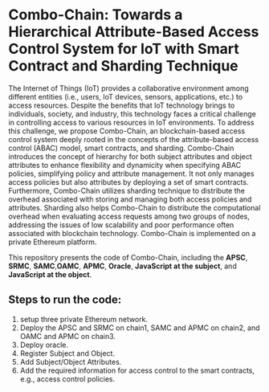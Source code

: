 # Combo-Chain: Towards a Hierarchical Attribute-Based Access Control System for IoT with Smart Contract and Sharding Technique

The Internet of Things (IoT) provides a collaborative environment among different entities (i.e., users, IoT devices, sensors, applications, etc.) to access resources. Despite the benefits that IoT technology brings to individuals, society, and industry, this technology faces a critical challenge in controlling access to various resources in IoT environments. To address this challenge, we propose Combo-Chain, an blockchain-based access control system deeply rooted in the concepts of the attribute-based access control (ABAC) model, smart contracts, and sharding. Combo-Chain introduces the concept of hierarchy for both subject attributes and object attributes to enhance flexibility and dynamicity when specifying ABAC policies, simplifying policy and attribute management. It not only manages access policies but also attributes by deploying a set of smart contracts. Furthermore, Combo-Chain utilizes sharding technique to distribute the overhead associated with storing and managing both access policies and attributes. Sharding also helps Combo-Chain to distribute the computational overhead when evaluating access requests among two groups of nodes, addressing the issues of low scalability and poor performance often associated with blockchain technology. Combo-Chain is implemented on a private Ethereum platform.

This repository presents the code of Combo-Chain, including the **APSC**, **SRMC**, **SAMC**,**OAMC**, **APMC**, **Oracle**, **JavaScript at the subject**, and **JavaScript at the object**.

## Steps to run the code:
1. setup three private Ethereum network.
2. Deploy the APSC and SRMC on chain1, SAMC and APMC on chain2, and OAMC and APMC on chain3.
3. Deploy oracle.
4. Register Subject and Object.
5. Add Subject/Object Attributes.
6. Add the required information for access control to the smart contracts, e.g., access control policies.
